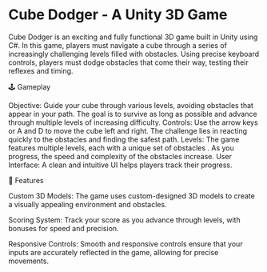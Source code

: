 # Cube Dodger - A Unity 3D Game

Cube Dodger is an exciting and fully functional 3D game built in Unity using C#. In this game, players must navigate a cube through a series of increasingly challenging levels filled with obstacles. Using precise keyboard controls, players must dodge obstacles that come their way, testing their reflexes and timing.

🕹️ Gameplay

Objective: Guide your cube through various levels, avoiding obstacles that appear in your path. The goal is to survive as long as possible and advance through multiple levels of increasing difficulty.
Controls: Use the arrow keys or A and D to move the cube left and right. The challenge lies in reacting quickly to the obstacles and finding the safest path.
Levels: The game features multiple levels, each with a unique set of obstacles . As you progress, the speed and complexity of the obstacles increase.
User Interface: A clean and intuitive UI helps players track their progress.


🎨 Features

Custom 3D Models: The game uses custom-designed 3D models to create a visually appealing environment and obstacles.

Scoring System: Track your score as you advance through levels, with bonuses for speed and precision.

Responsive Controls: Smooth and responsive controls ensure that your inputs are accurately reflected in the game, allowing for precise movements.
